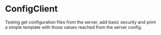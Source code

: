 # ConfigClient
Testing get configuration files from the server, add basic security and print a simple template with those values reached from the server config.